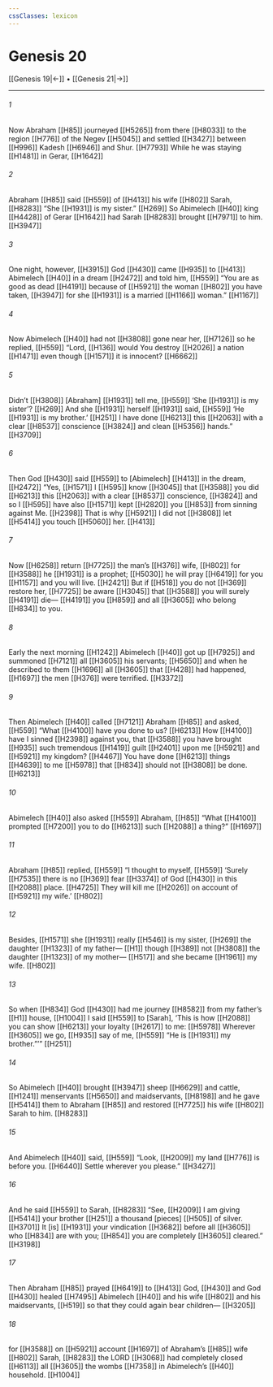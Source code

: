 ```yaml
---
cssClasses: lexicon
---
```


# Genesis 20

[[Genesis 19|←]] • [[Genesis 21|→]]

---

###### 1
Now Abraham [[H85]] journeyed [[H5265]] from there [[H8033]] to the region [[H776]] of the Negev [[H5045]] and settled [[H3427]] between [[H996]] Kadesh [[H6946]] and Shur. [[H7793]] While he was staying [[H1481]] in Gerar, [[H1642]]

###### 2
Abraham [[H85]] said [[H559]] of [[H413]] his wife [[H802]] Sarah, [[H8283]] “She [[H1931]] is my sister.” [[H269]] So Abimelech [[H40]] king [[H4428]] of Gerar [[H1642]] had Sarah [[H8283]] brought [[H7971]] to him. [[H3947]]

###### 3
One night, however, [[H3915]] God [[H430]] came [[H935]] to [[H413]] Abimelech [[H40]] in a dream [[H2472]] and told him, [[H559]] “You are as good as dead [[H4191]] because of [[H5921]] the woman [[H802]] you have taken, [[H3947]] for she [[H1931]] is a married [[H1166]] woman.” [[H1167]]

###### 4
Now Abimelech [[H40]] had not [[H3808]] gone near her, [[H7126]] so he replied, [[H559]] “Lord, [[H136]] would You destroy [[H2026]] a nation [[H1471]] even though [[H1571]] it is innocent? [[H6662]]

###### 5
Didn’t [[H3808]] [Abraham] [[H1931]] tell me, [[H559]] ‘She [[H1931]] is my sister’? [[H269]] And she [[H1931]] herself [[H1931]] said, [[H559]] ‘He [[H1931]] is my brother.’ [[H251]] I have done [[H6213]] this [[H2063]] with a clear [[H8537]] conscience [[H3824]] and clean [[H5356]] hands.” [[H3709]]

###### 6
Then God [[H430]] said [[H559]] to [Abimelech] [[H413]] in the dream, [[H2472]] “Yes, [[H1571]] I [[H595]] know [[H3045]] that [[H3588]] you did [[H6213]] this [[H2063]] with a clear [[H8537]] conscience, [[H3824]] and so I [[H595]] have also [[H1571]] kept [[H2820]] you [[H853]] from sinning against Me. [[H2398]] That is why [[H5921]] I did not [[H3808]] let [[H5414]] you touch [[H5060]] her. [[H413]]

###### 7
Now [[H6258]] return [[H7725]] the man’s [[H376]] wife, [[H802]] for [[H3588]] he [[H1931]] is a prophet; [[H5030]] he will pray [[H6419]] for you [[H1157]] and you will live. [[H2421]] But if [[H518]] you do not [[H369]] restore her, [[H7725]] be aware [[H3045]] that [[H3588]] you will surely [[H4191]] die— [[H4191]] you [[H859]] and all [[H3605]] who belong [[H834]] to you. 

###### 8
Early the next morning [[H1242]] Abimelech [[H40]] got up [[H7925]] and summoned [[H7121]] all [[H3605]] his servants; [[H5650]] and when he described to them [[H1696]] all [[H3605]] that [[H428]] had happened, [[H1697]] the men [[H376]] were terrified. [[H3372]]

###### 9
Then Abimelech [[H40]] called [[H7121]] Abraham [[H85]] and asked, [[H559]] “What [[H4100]] have you done to us? [[H6213]] How [[H4100]] have I sinned [[H2398]] against you,  that [[H3588]] you have brought [[H935]] such tremendous [[H1419]] guilt [[H2401]] upon me [[H5921]] and [[H5921]] my kingdom? [[H4467]] You have done [[H6213]] things [[H4639]] to me [[H5978]] that [[H834]] should not [[H3808]] be done. [[H6213]]

###### 10
Abimelech [[H40]] also asked [[H559]] Abraham, [[H85]] “What [[H4100]] prompted [[H7200]] you to do [[H6213]] such [[H2088]] a thing?” [[H1697]]

###### 11
Abraham [[H85]] replied, [[H559]] “I thought to myself, [[H559]] ‘Surely [[H7535]] there is no [[H369]] fear [[H3374]] of God [[H430]] in this [[H2088]] place. [[H4725]] They will kill me [[H2026]] on account of [[H5921]] my wife.’ [[H802]]

###### 12
Besides, [[H1571]] she [[H1931]] really [[H546]] is my sister, [[H269]] the daughter [[H1323]] of my father— [[H1]] though [[H389]] not [[H3808]] the daughter [[H1323]] of my mother— [[H517]] and she became [[H1961]] my wife. [[H802]]

###### 13
So when [[H834]] God [[H430]] had me journey [[H8582]] from my father’s [[H1]] house, [[H1004]] I said [[H559]] to [Sarah],  ‘This is how [[H2088]] you can show [[H6213]] your loyalty [[H2617]] to me: [[H5978]] Wherever [[H3605]] we go, [[H935]] say of me, [[H559]] “He is [[H1931]] my brother.”’” [[H251]]

###### 14
So Abimelech [[H40]] brought [[H3947]] sheep [[H6629]] and cattle, [[H1241]] menservants [[H5650]] and maidservants, [[H8198]] and he gave [[H5414]] them to Abraham [[H85]] and restored [[H7725]] his wife [[H802]] Sarah to him. [[H8283]]

###### 15
And Abimelech [[H40]] said, [[H559]] “Look, [[H2009]] my land [[H776]] is before you. [[H6440]] Settle wherever you please.” [[H3427]]

###### 16
And he said [[H559]] to Sarah, [[H8283]] “See, [[H2009]] I am giving [[H5414]] your brother [[H251]] a thousand [pieces] [[H505]] of silver. [[H3701]] It [is] [[H1931]] your  vindication [[H3682]] before all [[H3605]] who [[H834]] are with you; [[H854]] you are completely [[H3605]] cleared.” [[H3198]]

###### 17
Then Abraham [[H85]] prayed [[H6419]] to [[H413]] God, [[H430]] and God [[H430]] healed [[H7495]] Abimelech [[H40]] and his wife [[H802]] and his maidservants, [[H519]] so that they could again bear children— [[H3205]]

###### 18
for [[H3588]] on [[H5921]] account [[H1697]] of Abraham’s [[H85]] wife [[H802]] Sarah, [[H8283]] the LORD [[H3068]] had completely closed [[H6113]] all [[H3605]] the wombs [[H7358]] in Abimelech’s [[H40]] household. [[H1004]]

